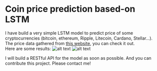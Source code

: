 # Coin price prediction based-on LSTM 
I have build a very simple LSTM model to predict price of some cryptocurrencies (bitcoin, ethereum, Ripple, Litecoin, Cardano, Stellar...). The price data gathered from [this website](https://coinmarketcap.com/), you can check it out. <br/>
Here are some results:
![alt text](https://github.com/kcsmta/LSTM_Coin_Prediction/blob/master/Bitcoin.png)
![alt text](https://github.com/kcsmta/LSTM_Coin_Prediction/blob/master/Ethereum.png)

I will build a RESTful API for the model as soon as possible. And you can contribute this project. Please contact me!
